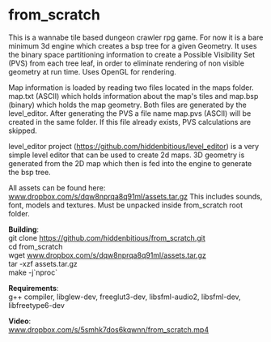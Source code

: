 from_scratch
============

This is a wannabe tile based dungeon crawler rpg game. For now it is a bare minimum 3d engine which creates a bsp tree for a given Geometry.
It uses the binary space partitioning information to create a Possible Visibility Set (PVS) from each tree leaf, in order to eliminate
rendering of non visible geometry at run time. Uses OpenGL for rendering.

Map information is loaded by reading two files located in the maps folder. map.txt (ASCII) which holds information about the map's tiles
and map.bsp (binary) which holds the map geometry. Both files are generated by the level_editor.
After generating the PVS a file name map.pvs (ASCII) will be created in the same folder. If this file already exists, PVS calculations are skipped.

level_editor project (https://github.com/hiddenbitious/level_editor) is a very simple level editor that can be used to create 2d maps.
3D geometry is generated from the 2D map which then is fed into the engine to generate the bsp tree.

All assets can be found here: www.dropbox.com/s/dqw8nprqa8q91ml/assets.tar.gz
This includes sounds, font, models and textures. Must be unpacked inside from_scratch root folder.

**Building**:  
git clone https://github.com/hiddenbitious/from_scratch.git  
cd from_scratch  
wget www.dropbox.com/s/dqw8nprqa8q91ml/assets.tar.gz   
tar -xzf assets.tar.gz   
make -j\`nproc\`   
   
**Requirements**:   
g++ compiler, libglew-dev, freeglut3-dev, libsfml-audio2, libsfml-dev, libfreetype6-dev   
   
**Video**:   
www.dropbox.com/s/5smhk7dos6kqwnn/from_scratch.mp4
